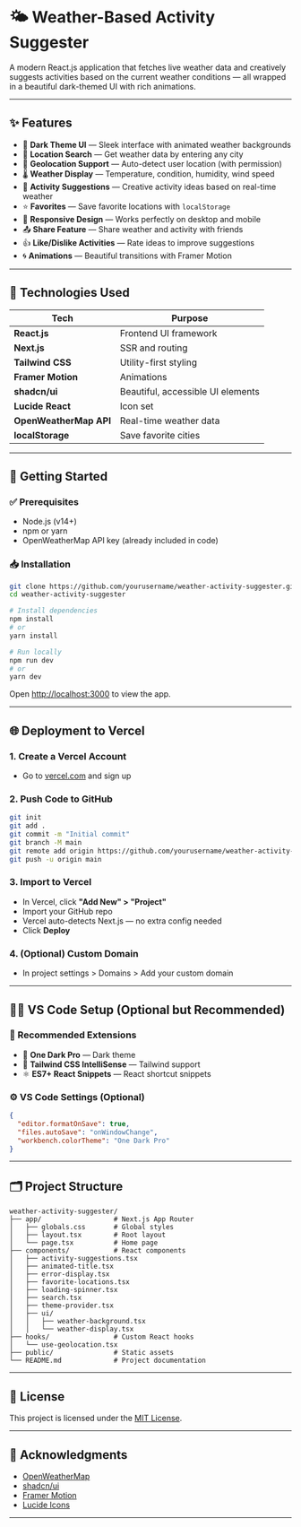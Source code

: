 # 🌤️ Weather-Based Activity Suggester

A modern React.js application that fetches live weather data and creatively suggests activities based on the current weather conditions — all wrapped in a beautiful dark-themed UI with rich animations.

---

## ✨ Features

- 🌙 **Dark Theme UI** — Sleek interface with animated weather backgrounds  
- 📍 **Location Search** — Get weather data by entering any city  
- 📡 **Geolocation Support** — Auto-detect user location (with permission)  
- 🌡️ **Weather Display** — Temperature, condition, humidity, wind speed  
- 🎯 **Activity Suggestions** — Creative activity ideas based on real-time weather  
- ⭐ **Favorites** — Save favorite locations with `localStorage`  
- 📱 **Responsive Design** — Works perfectly on desktop and mobile  
- 📤 **Share Feature** — Share weather and activity with friends  
- 👍 **Like/Dislike Activities** — Rate ideas to improve suggestions  
- 🌀 **Animations** — Beautiful transitions with Framer Motion  

---

## 🧰 Technologies Used

| Tech              | Purpose                           |
|------------------|-----------------------------------|
| **React.js**      | Frontend UI framework             |
| **Next.js**       | SSR and routing                   |
| **Tailwind CSS**  | Utility-first styling             |
| **Framer Motion** | Animations                        |
| **shadcn/ui**     | Beautiful, accessible UI elements |
| **Lucide React**  | Icon set                          |
| **OpenWeatherMap API** | Real-time weather data       |
| **localStorage**  | Save favorite cities              |

---

## 🚀 Getting Started

### ✅ Prerequisites

- Node.js (v14+)
- npm or yarn
- OpenWeatherMap API key (already included in code)

### 📥 Installation

```bash
git clone https://github.com/yourusername/weather-activity-suggester.git
cd weather-activity-suggester

# Install dependencies
npm install
# or
yarn install

# Run locally
npm run dev
# or
yarn dev
```

Open [http://localhost:3000](http://localhost:3000) to view the app.

---

## 🌐 Deployment to Vercel

### 1. Create a Vercel Account

- Go to [vercel.com](https://vercel.com) and sign up

### 2. Push Code to GitHub

```bash
git init
git add .
git commit -m "Initial commit"
git branch -M main
git remote add origin https://github.com/yourusername/weather-activity-suggester.git
git push -u origin main
```

### 3. Import to Vercel

- In Vercel, click **"Add New" > "Project"**
- Import your GitHub repo
- Vercel auto-detects Next.js — no extra config needed
- Click **Deploy**

### 4. (Optional) Custom Domain

- In project settings > Domains > Add your custom domain

---

## 🧑‍💻 VS Code Setup (Optional but Recommended)

### 🔌 Recommended Extensions

- 🎨 **One Dark Pro** — Dark theme  
- 🧠 **Tailwind CSS IntelliSense** — Tailwind support  
- ⚛️ **ES7+ React Snippets** — React shortcut snippets  

### ⚙️ VS Code Settings (Optional)

```json
{
  "editor.formatOnSave": true,
  "files.autoSave": "onWindowChange",
  "workbench.colorTheme": "One Dark Pro"
}
```

---

## 🗂️ Project Structure

```
weather-activity-suggester/
├── app/                  # Next.js App Router
│   ├── globals.css       # Global styles
│   ├── layout.tsx        # Root layout
│   └── page.tsx          # Home page
├── components/           # React components
│   ├── activity-suggestions.tsx
│   ├── animated-title.tsx
│   ├── error-display.tsx
│   ├── favorite-locations.tsx
│   ├── loading-spinner.tsx
│   ├── search.tsx
│   ├── theme-provider.tsx
│   ├── ui/
│   │   ├── weather-background.tsx
│   │   └── weather-display.tsx
├── hooks/                # Custom React hooks
│   └── use-geolocation.tsx
├── public/               # Static assets
└── README.md             # Project documentation
```

---

## 📜 License

This project is licensed under the [MIT License](LICENSE).

---

## 🙌 Acknowledgments

- [OpenWeatherMap](https://openweathermap.org/)
- [shadcn/ui](https://ui.shadcn.dev/)
- [Framer Motion](https://www.framer.com/motion/)
- [Lucide Icons](https://lucide.dev/)

---


